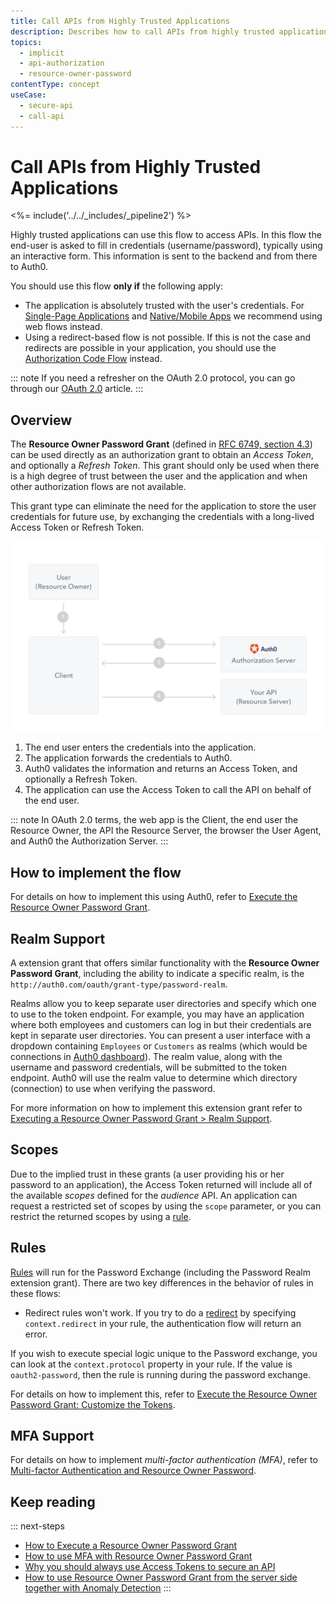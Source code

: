 ```yaml
---
title: Call APIs from Highly Trusted Applications
description: Describes how to call APIs from highly trusted applications using the Resource Owner Password Grant.
topics:
  - implicit
  - api-authorization
  - resource-owner-password
contentType: concept
useCase:
  - secure-api
  - call-api
---
```

# Call APIs from Highly Trusted Applications

<%= include('../../_includes/_pipeline2') %>

Highly trusted applications can use this flow to access APIs. In this flow the end-user is asked to fill in credentials (username/password), typically using an interactive form. This information is sent to the backend and from there to Auth0.

You should use this flow **only if** the following apply:
- The application is absolutely trusted with the user's credentials. For [Single-Page Applications](/flows/concepts/implicit) and [Native/Mobile Apps](/flows/concepts/auth-code-pkce) we recommend using web flows instead.
- Using a redirect-based flow is not possible. If this is not the case and redirects are possible in your application, you should use the [Authorization Code Flow](/flows/concepts/auth-code) instead.

::: note
If you need a refresher on the OAuth 2.0 protocol, you can go through our [OAuth 2.0](/protocols/oauth2) article.
:::

## Overview

The **Resource Owner Password Grant** (defined in [RFC 6749, section 4.3](https://tools.ietf.org/html/rfc6749#section-4.3)) can be used directly as an authorization grant to obtain an <dfn data-key="access-token">Access Token</dfn>, and optionally a <dfn data-key="refresh-token">Refresh Token</dfn>. This grant should only be used when there is a high degree of trust between the user and the application and when other authorization flows are not available.

This grant type can eliminate the need for the application to store the user credentials for future use, by exchanging the credentials with a long-lived Access Token or Refresh Token.

![Resource Owner Password Grant](/media/articles/api-auth/password-grant.png)

 1. The end user enters the credentials into the application.
 1. The application forwards the credentials to Auth0.
 1. Auth0 validates the information and returns an Access Token, and optionally a Refresh Token.
 1. The application can use the Access Token to call the API on behalf of the end user.

::: note
In OAuth 2.0 terms, the web app is the Client, the end user the Resource Owner, the API the Resource Server, the browser the User Agent, and Auth0 the Authorization Server.
:::

## How to implement the flow

For details on how to implement this using Auth0, refer to [Execute the Resource Owner Password Grant](/api-auth/tutorials/password-grant).

## Realm Support

A extension grant that offers similar functionality with the **Resource Owner Password Grant**, including the ability to indicate a specific realm, is the `http://auth0.com/oauth/grant-type/password-realm`.

Realms allow you to keep separate user directories and specify which one to use to the token endpoint. For example, you may have an application where both employees and customers can log in but their credentials are kept in separate user directories. You can present a user interface with a dropdown containing `Employees` or `Customers` as realms (which would be connections in [Auth0 dashboard](${manage_url})). The realm value, along with the username and password credentials, will be submitted to the token endpoint. Auth0 will use the realm value to determine which directory (connection) to use when verifying the password.

For more information on how to implement this extension grant refer to [Executing a Resource Owner Password Grant > Realm Support](/api-auth/tutorials/password-grant#realm-support).

## Scopes

Due to the implied trust in these grants (a user providing his or her password to an application), the Access Token returned will include all of the available <dfn data-key="scope">scopes</dfn> defined for the <dfn data-key="audience">audience</dfn> API. An application can request a restricted set of scopes by using the `scope` parameter, or you can restrict the returned scopes by using a [rule](#customize-the-returned-token).

## Rules

[Rules](/rules) will run for the Password Exchange (including the Password Realm extension grant). There are two key differences in the behavior of rules in these flows:

- Redirect rules won't work. If you try to do a [redirect](/rules/redirect) by specifying `context.redirect` in your rule, the authentication flow will return an error.

If you wish to execute special logic unique to the Password exchange, you can look at the `context.protocol` property in your rule. If the value is `oauth2-password`, then the rule is running during the password exchange.

For details on how to implement this, refer to [Execute the Resource Owner Password Grant: Customize the Tokens](/api-auth/tutorials/password-grant#optional-customize-the-tokens).

## MFA Support

For details on how to implement <dfn data-key="multifactor-authentication">multi-factor authentication (MFA)</dfn>, refer to [Multi-factor Authentication and Resource Owner Password](/api-auth/tutorials/multifactor-resource-owner-password).

## Keep reading

::: next-steps
* [How to Execute a Resource Owner Password Grant](/api-auth/tutorials/password-grant)
* [How to use MFA with Resource Owner Password Grant](/api-auth/tutorials/multifactor-resource-owner-password)
* [Why you should always use Access Tokens to secure an API](/api-auth/why-use-access-tokens-to-secure-apis)
* [How to use Resource Owner Password Grant from the server side together with Anomaly Detection](/api-auth/tutorials/using-resource-owner-password-from-server-side)
:::
